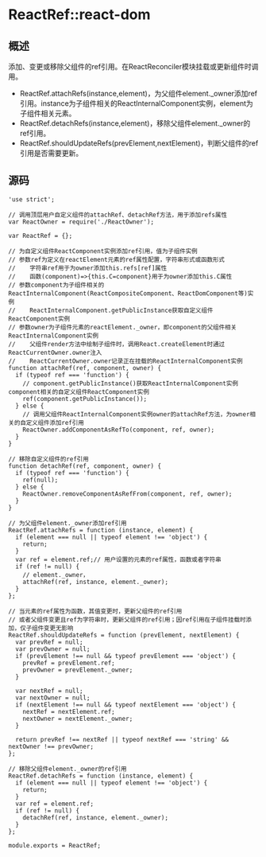 # ReactRef::react-dom

## 概述

添加、变更或移除父组件的ref引用。在ReactReconciler模块挂载或更新组件时调用。

* ReactRef.attachRefs(instance,element)，为父组件element._owner添加ref引用。instance为子组件相关的ReactInternalComponent实例，element为子组件相关元素。
* ReactRef.detachRefs(instance,element)，移除父组件element._owner的ref引用。
* ReactRef.shouldUpdateRefs(prevElement,nextElement)，判断父组件的ref引用是否需要更新。

## 源码

    'use strict';
    
    // 调用顶层用户自定义组件的attachRef、detachRef方法，用于添加refs属性
    var ReactOwner = require('./ReactOwner');
    
    var ReactRef = {};
    
    // 为自定义组件ReactComponent实例添加ref引用，值为子组件实例
    // 参数ref为定义在reactElement元素的ref属性配置，字符串形式或函数形式
    //    字符串ref用于为owner添加this.refs[ref]属性
    //    函数(component)=>{this.C=component}用于为owner添加this.C属性
    // 参数component为子组件相关的ReactInternalComponent(ReactCompositeComponent、ReactDomComponent等)实例
    //    ReactInternalComponent.getPublicInstance获取自定义组件ReactComponent实例
    // 参数owner为子组件元素的reactElement._owner，即component的父组件相关ReactInternalComponent实例
    //    父组件render方法中绘制子组件时，调用React.createElement时通过ReactCurrentOwner.owner注入
    //    ReactCurrentOwner.owner记录正在挂载的ReactInternalComponent实例
    function attachRef(ref, component, owner) {
      if (typeof ref === 'function') {
        // component.getPublicInstance()获取ReactInternalComponent实例component相关的自定义组件ReactComponent实例
        ref(component.getPublicInstance());
      } else {
        // 调用父组件ReactInternalComponent实例owner的attachRef方法，为owner相关的自定义组件添加ref引用
        ReactOwner.addComponentAsRefTo(component, ref, owner);
      }
    }
    
    // 移除自定义组件的ref引用
    function detachRef(ref, component, owner) {
      if (typeof ref === 'function') {
        ref(null);
      } else {
        ReactOwner.removeComponentAsRefFrom(component, ref, owner);
      }
    }
    
    // 为父组件element._owner添加ref引用
    ReactRef.attachRefs = function (instance, element) {
      if (element === null || typeof element !== 'object') {
        return;
      }
      var ref = element.ref;// 用户设置的元素的ref属性，函数或者字符串
      if (ref != null) {
        // element._owner，
        attachRef(ref, instance, element._owner);
      }
    };
    
    // 当元素的ref属性为函数，其值变更时，更新父组件的ref引用
    // 或者父组件变更且ref为字符串时，更新父组件的ref引用；因ref引用在子组件挂载时添加，仅子组件变更无影响
    ReactRef.shouldUpdateRefs = function (prevElement, nextElement) {
      var prevRef = null;
      var prevOwner = null;
      if (prevElement !== null && typeof prevElement === 'object') {
        prevRef = prevElement.ref;
        prevOwner = prevElement._owner;
      }
    
      var nextRef = null;
      var nextOwner = null;
      if (nextElement !== null && typeof nextElement === 'object') {
        nextRef = nextElement.ref;
        nextOwner = nextElement._owner;
      }
    
      return prevRef !== nextRef || typeof nextRef === 'string' && nextOwner !== prevOwner;
    };
    
    // 移除父组件element._owner的ref引用
    ReactRef.detachRefs = function (instance, element) {
      if (element === null || typeof element !== 'object') {
        return;
      }
      var ref = element.ref;
      if (ref != null) {
        detachRef(ref, instance, element._owner);
      }
    };
    
    module.exports = ReactRef;
    